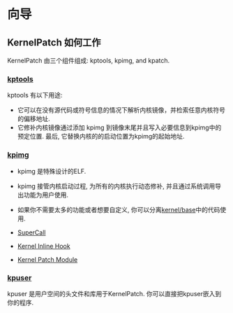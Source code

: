 # 向导

## KernelPatch 如何工作

KernelPatch 由三个组件组成: kptools, kpimg, and kpatch.

### [kptools](/tools/)

kptools 有以下用途:

- 它可以在没有源代码或符号信息的情况下解析内核镜像，并检索任意内核符号的偏移地址.
- 它修补内核镜像通过添加 kpimg 到镜像末尾并且写入必要信息到kpimg中的预定位置. 最后, 它替换内核的的启动位置为kpimg的起始地址.

### [kpimg](/kernel/)

- kpimg 是特殊设计的ELF.  
- kpimg 接管内核启动过程, 为所有的内核执行动态修补, 并且通过系统调用导出功能为用户使用.  
- 如果你不需要太多的功能或者想要自定义, 你可以分离[kernel/base](/kernel/base)中的代码使用.

- [SuperCall](./super-syscall.md)

- [Kernel Inline Hook](./inline-hook.md)

- [Kernel Patch Module](./module.md)

### [kpuser](/user/)

kpuser 是用户空间的头文件和库用于KernelPatch. 你可以直接把kpuser嵌入到你的程序.
